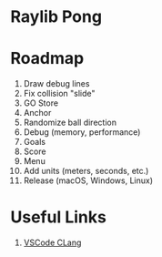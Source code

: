 # Raylib Pong

# Roadmap

1. Draw debug lines
1. Fix collision "slide"
1. GO Store
1. Anchor
1. Randomize ball direction
1. Debug (memory, performance)
1. Goals
1. Score
1. Menu
1. Add units (meters, seconds, etc.)
1. Release (macOS, Windows, Linux)

# Useful Links

1. [VSCode CLang](https://code.visualstudio.com/docs/cpp/config-clang-mac)